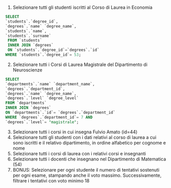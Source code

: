 1. Selezionare tutti gli studenti iscritti al Corso di Laurea in Economia

```sql
SELECT
`students`.`degree_id`,
`degrees`.`name` `degree_name`,
`students`.`name`,
`students`.`surname`
 FROM `students`
 INNER JOIN `degrees`
 ON `students`.`degree_id`=`degrees`.`id`
WHERE `students`.`degree_id`= 53;
```

2. Selezionare tutti i Corsi di Laurea Magistrale del Dipartimento di
   Neuroscienze

```sql
SELECT
`departments`.`name` `department_name`,
`degrees`.`department_id`,
`degrees`.`name` `degree_name`,
`degrees`.`level` `degree_level`
FROM `departments`
INNER JOIN `degrees`
ON `departments`.`id`= `degrees`.`department_id`
WHERE `degrees`.`department_id`= 7 AND
`degrees`.`level`= "magistrale";
```

3. Selezionare tutti i corsi in cui insegna Fulvio Amato (id=44)
4. Selezionare tutti gli studenti con i dati relativi al corso di laurea a cui
   sono iscritti e il relativo dipartimento, in ordine alfabetico per cognome e
   nome
5. Selezionare tutti i corsi di laurea con i relativi corsi e insegnanti
6. Selezionare tutti i docenti che insegnano nel Dipartimento di
   Matematica (54)
7. BONUS: Selezionare per ogni studente il numero di tentativi sostenuti
   per ogni esame, stampando anche il voto massimo. Successivamente,
   filtrare i tentativi con voto minimo 18
